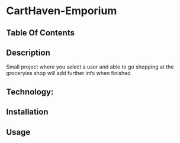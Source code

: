 # CartHaven-Emporium

## Table Of Contents

## Description

Small project where you select a user and able to go shopping at the groceryies shop will add further info when finished

## Technology:

## Installation

## Usage
